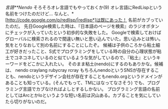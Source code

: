 *言語**Nendo* そろそろオレ言語でもやっておくか(9)
オレ言語にRedLispという名前をつけたのだけど...
なんと、*[http://code.google.com/p/redlisp/|redlisp*]は既にあった！ 名前がカブっていたのだ。
先日Google検索した時は、『日本語のページを検索』のラジオボタンにチェックが入っていたという初歩的な失敗をした。
Googleで検索しておけばグローバルに検索されるので間違い無いと思い込んでいた。思い込みとは怖い。
気をとりなおして別の名前にすることにしたぞ。
候補は子供のころから粘土細工が好きだったこと、S式でプログラミングをしている時の自分の心理状態が粘土でコネコネしているのと似ているような気がしているので、『粘土』というキーワードをどこかに入れたい。
そのまま粘土(nendo)にするのもありかな。候補は、
 nendo
 craylang
 rubycray
 rcray
もちろんnendoというSNSが存在することも、nendoというデザイン会社が存在することもnendo.orgというドメインがあることも知っている。(そんでもって、TMにはなってなさそう)
でも、プログラミング言語でカブなければよしとするしかない。
プログラミング言語の名前としてはArcとかIoというような短い名前は沢山ある。カブることを気にしていたら切りがないのだ。
